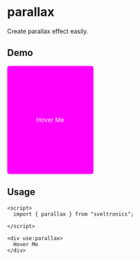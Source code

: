 # parallax

Create parallax effect easily.

## Demo

<script>
  import { parallax } from "sveltronics";

</script>

<div 
  use:parallax
  style="width: 200px; height: 250px; color: white; background: #f0f;
      cursor: pointer; display: flex; justify-content: center; align-items: center;
      border-radius: 5px;"
  >
  Hover Me
</div>

## Usage

```svelte
<script>
  import { parallax } from "sveltronics";

</script>

<div use:parallax>
  Hover Me
</div>
```